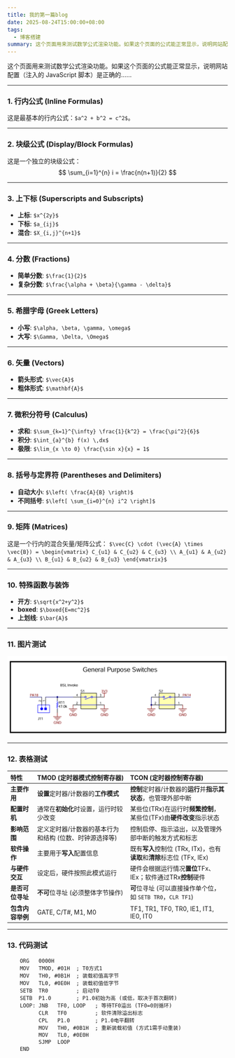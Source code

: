 ```yaml
---
title: 我的第一篇blog
date: 2025-08-24T15:00:00+08:00
tags:
  - 博客搭建
summary: 这个页面用来测试数学公式渲染功能。如果这个页面的公式能正常显示，说明网站配置（注入的 JavaScript 脚本）是正确的。
---
```

这个页面用来测试数学公式渲染功能。如果这个页面的公式能正常显示，说明网站配置（注入的 JavaScript 脚本）是正确的……

---

### 1. 行内公式 (Inline Formulas)

这是最基本的行内公式：`$a^2 + b^2 = c^2$`。

---

### 2. 块级公式 (Display/Block Formulas)

这是一个独立的块级公式：
$$
\sum_{i=1}^{n} i = \frac{n(n+1)}{2}
$$

---

### 3. 上下标 (Superscripts and Subscripts)

- **上标**: `$x^{2y}$`
- **下标**: `$a_{ij}$`
- **混合**: `$X_{i,j}^{n+1}$`

---

### 4. 分数 (Fractions)

- **简单分数**: `$\frac{1}{2}$`
- **复杂分数**: `$\frac{\alpha + \beta}{\gamma - \delta}$`

---

### 5. 希腊字母 (Greek Letters)

- **小写**: `$\alpha, \beta, \gamma, \omega$`
- **大写**: `$\Gamma, \Delta, \Omega$`

---

### 6. 矢量 (Vectors)

- **箭头形式**: `$\vec{A}$`
- **粗体形式**: `$\mathbf{A}$`

---

### 7. 微积分符号 (Calculus)

- **求和**: `$\sum_{k=1}^{\infty} \frac{1}{k^2} = \frac{\pi^2}{6}$`
- **积分**: `$\int_{a}^{b} f(x) \,dx$`
- **极限**: `$\lim_{x \to 0} \frac{\sin x}{x} = 1$`

---

### 8. 括号与定界符 (Parentheses and Delimiters)

- **自动大小**: `$\left( \frac{A}{B} \right)$`
- **不同括号**: `$\left[ \sum_{i=0}^{n} i^2 \right]$`

---

### 9. 矩阵 (Matrices)

这是一个行内的混合矢量/矩阵公式：
`$\vec{C} \cdot (\vec{A} \times \vec{B}) = \begin{vmatrix} C_{u1} & C_{u2} & C_{u3} \\ A_{u1} & A_{u2} & A_{u3} \\ B_{u1} & B_{u2} & B_{u3} \end{vmatrix}$`

---

### 10. 特殊函数与装饰

- **开方**: `$\sqrt{x^2+y^2}$`
- **boxed**: `$\boxed{E=mc^2}$`
- **上划线**: `$\bar{A}$`

---
### 11. 图片测试

![测试图片](test.png)

---
### 12. 表格测试

| 特性         | TMOD (定时器模式控制寄存器)             | TCON (定时器控制寄存器)                                      |
| :--------- | :---------------------------- | :--------------------------------------------------- |
| **主要作用**   | **设置**定时器/计数器的**工作模式**        | **控制**定时器/计数器的**运行**并**指示其状态**，也管理外部中断               |
| **配置时机**   | 通常在**初始化**时设置，运行时较少改变         | 某些位(TRx)在运行时**频繁控制**，某些位(TFx)由**硬件改变**指示状态           |
| **影响范围**   | 定义定时器/计数器的基本行为和结构 (位数、时钟源选择等) | 控制启停、指示溢出，以及管理外部中断的触发方式和标志                           |
| **软件操作**   | 主要用于**写入**配置信息                | 既有**写入**控制位 (TRx, ITx)，也有**读取**和**清除**标志位 (TFx, IEx) |
| **与硬件交互**  | 设定后，硬件按照此模式运行                 | 硬件会根据运行情况**置位**TFx、IEx；软件通过TRx**控制**硬件               |
| **是否可位寻址** | **不可**位寻址 (必须整体字节操作)          | **可**位寻址 (可以直接操作单个位，如 `SETB TR0`，`CLR TF1`)          |
| **包含内容举例** | GATE, C/T#, M1, M0            | TF1, TR1, TF0, TR0, IE1, IT1, IE0, IT0               |

---
### 13. 代码测试
```assembly
    ORG   0000H
    MOV   TMOD, #01H  ; T0方式1
    MOV   TH0, #0B1H  ; 装载初值高字节
    MOV   TL0, #0E0H  ; 装载初值低字节
    SETB  TR0         ; 启动T0
    SETB  P1.0        ; P1.0初始为高 (或低，取决于首次翻转)
    LOOP: JNB   TF0, LOOP   ; 等待TF0溢出 (TF0=0则循环)
          CLR   TF0         ; 软件清除溢出标志
          CPL   P1.0        ; P1.0电平翻转
          MOV   TH0, #0B1H  ; 重新装载初值 (方式1需手动重装)
          MOV   TL0, #0E0H
          SJMP  LOOP
    END
```